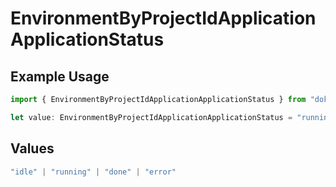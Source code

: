 # EnvironmentByProjectIdApplicationApplicationStatus

## Example Usage

```typescript
import { EnvironmentByProjectIdApplicationApplicationStatus } from "dokploy-sdk/models/operations";

let value: EnvironmentByProjectIdApplicationApplicationStatus = "running";
```

## Values

```typescript
"idle" | "running" | "done" | "error"
```